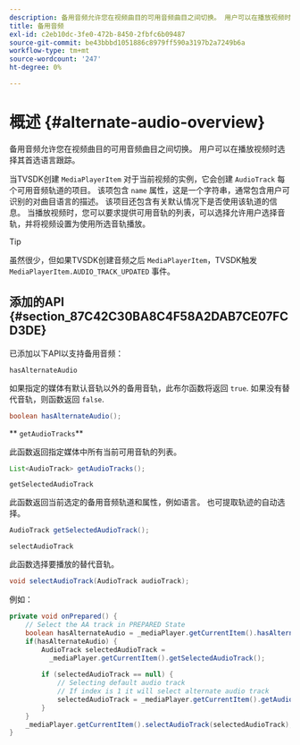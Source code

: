 ```yaml
---
description: 备用音频允许您在视频曲目的可用音频曲目之间切换。 用户可以在播放视频时选择其首选语言跟踪。
title: 备用音频
exl-id: c2eb10dc-3fe0-472b-8450-2fbfc6b09487
source-git-commit: be43bbbd1051886c8979ff590a3197b2a7249b6a
workflow-type: tm+mt
source-wordcount: '247'
ht-degree: 0%

---
```


# 概述 {#alternate-audio-overview}

备用音频允许您在视频曲目的可用音频曲目之间切换。 用户可以在播放视频时选择其首选语言跟踪。

<!--<a id="section_E4F9DC28A2944BD08B4190A7F98A8365"></a>-->

当TVSDK创建 `MediaPlayerItem` 对于当前视频的实例，它会创建 `AudioTrack` 每个可用音频轨道的项目。 该项包含 `name` 属性，这是一个字符串，通常包含用户可识别的对曲目语言的描述。 该项目还包含有关默认情况下是否使用该轨道的信息。 当播放视频时，您可以要求提供可用音轨的列表，可以选择允许用户选择音轨，并将视频设置为使用所选音轨播放。

>[!TIP]
>
>虽然很少，但如果TVSDK创建音频之后 `MediaPlayerItem`，TVSDK触发 `MediaPlayerItem.AUDIO_TRACK_UPDATED` 事件。

## 添加的API {#section_87C42C30BA8C4F58A2DAB7CE07FCD3DE}

已添加以下API以支持备用音频：

`hasAlternateAudio`

如果指定的媒体有默认音轨以外的备用音轨，此布尔函数将返回 `true`. 如果没有替代音轨，则函数返回 `false`.

```java
boolean hasAlternateAudio();
```

** `getAudioTracks`**

此函数返回指定媒体中所有当前可用音轨的列表。

```java
List<AudioTrack> getAudioTracks();
```

`getSelectedAudioTrack`

此函数返回当前选定的备用音频轨道和属性，例如语言。 也可提取轨迹的自动选择。

```java
AudioTrack getSelectedAudioTrack();
```

`selectAudioTrack`

此函数选择要播放的替代音轨。

```java
void selectAudioTrack(AudioTrack audioTrack);
```

例如：

```java
private void onPrepared() { 
    // Select the AA track in PREPARED State 
    boolean hasAlternateAudio = _mediaPlayer.getCurrentItem().hasAlternateAudio(); 
    if(hasAlternateAudio) { 
        AudioTrack selectedAudioTrack =  
          _mediaPlayer.getCurrentItem().getSelectedAudioTrack(); 
 
        if (selectedAudioTrack == null) {  
            // Selecting default audio track  
            // If index is 1 it will select alternate audio track  
            selectedAudioTrack = _mediaPlayer.getCurrentItem().getAudioTracks().get(0);  
        } 
    } 
    _mediaPlayer.getCurrentItem().selectAudioTrack(selectedAudioTrack); 
} 
```
